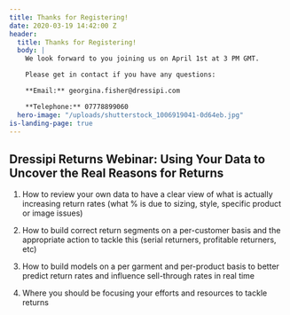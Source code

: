```yaml
---
title: Thanks for Registering!
date: 2020-03-19 14:42:00 Z
header:
  title: Thanks for Registering!
  body: |
    We look forward to you joining us on April 1st at 3 PM GMT.

    Please get in contact if you have any questions:

    **Email:** georgina.fisher@dressipi.com

    **Telephone:** 07778899060
  hero-image: "/uploads/shutterstock_1006919041-0d64eb.jpg"
is-landing-page: true
---
```


## Dressipi Returns Webinar: Using Your Data to Uncover the Real Reasons for Returns

1) How to review your own data to have a clear view of what is actually increasing return rates (what % is due to sizing, style, specific product or image issues)

2) How to build correct return segments on a per-customer basis and the appropriate action to tackle this (serial returners, profitable returners, etc)

3) How to build models on a per garment and per-product basis to better predict return rates and influence sell-through rates in real time

4) Where you should be focusing your efforts and resources to tackle returns